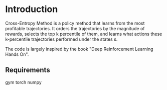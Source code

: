 # Introduction  

Cross-Entropy Method is a policy method that learns from the most profitable trajectories.
It orders the trajectories by the magnitude of rewards, selects the top k percentile of them, 
and learns what actions these k-percentile trajectories performed under the states s.

The code is largely inspired by the book "Deep Reinforcement Learning Hands On".

## Requirements

gym
torch
numpy
